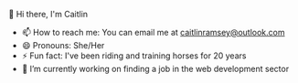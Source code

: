 👋 Hi there, I'm Caitlin

- 📫 How to reach me: You can email me at caitlinramsey@outlook.com
- 😄 Pronouns: She/Her
- ⚡ Fun fact: I've been riding and training horses for 20 years
- 🔭 I’m currently working on finding a job in the web development sector

